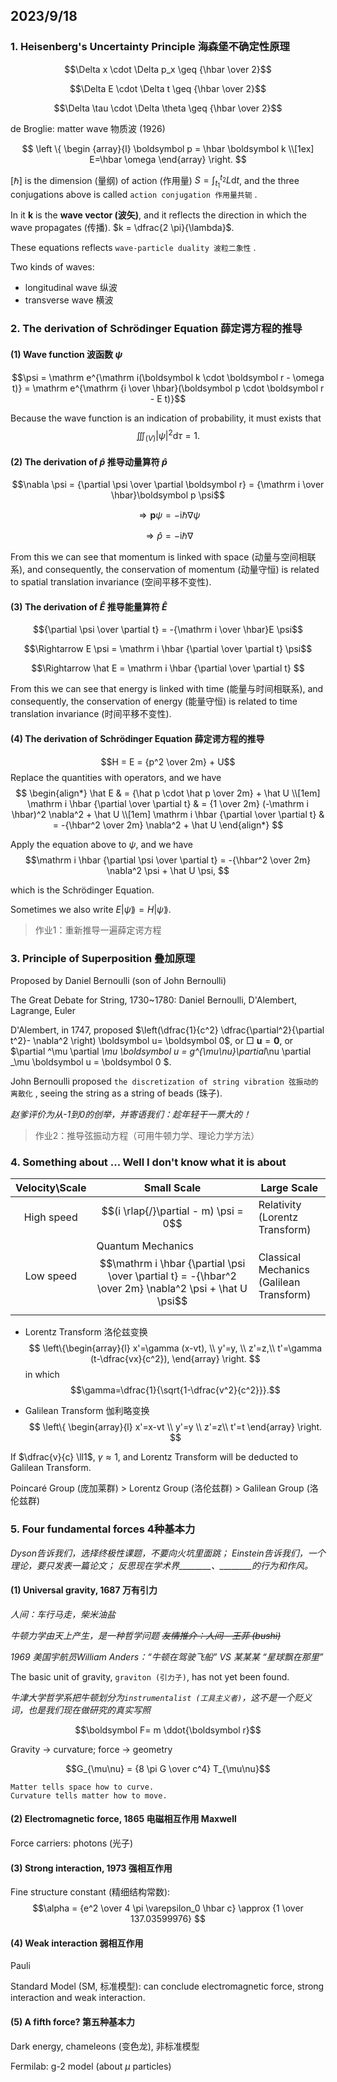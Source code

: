 ## 2023/9/18

### 1. Heisenberg's Uncertainty Principle 海森堡不确定性原理

$$\Delta x \cdot \Delta p_x \geq {\hbar \over 2}$$

$$\Delta E \cdot \Delta t \geq {\hbar \over 2}$$

$$\Delta \tau \cdot \Delta \theta \geq {\hbar \over 2}$$

de Broglie: matter wave 物质波 (1926)

$$
\left \{
\begin {array}{l}
\boldsymbol p = \hbar \boldsymbol k \\[1ex]
E=\hbar \omega
\end{array}
\right.
$$

$[\hbar]$ is the dimension (量纲) of action (作用量) $S=\int_{t_1}^{t_2}L\mathrm dt$, and the three conjugations above is called `action conjugation 作用量共轭` .

In it $\boldsymbol k$ is the **wave vector (波矢)**, and it reflects the direction in which the wave propagates (传播). $k = \dfrac{2 \pi}{\lambda}$.

These equations reflects `wave-particle duality 波粒二象性` .

Two kinds of waves: 
- longitudinal wave 纵波
- transverse wave 横波

### 2. The derivation of Schrödinger Equation 薛定谔方程的推导

#### (1) Wave function 波函数 $\psi$
$$\psi = \mathrm e^{\mathrm i(\boldsymbol k \cdot \boldsymbol r - \omega t)} = \mathrm e^{\mathrm {i \over \hbar}(\boldsymbol p \cdot \boldsymbol r - E t)}$$

Because the wave function is an indication of probability, it must exists that $$\iiint _{(V)} |\psi|^2 \mathrm d\tau=1.$$

#### (2) The derivation of $\hat p$ 推导动量算符 $\hat p$
$$\nabla \psi = {\partial \psi \over \partial \boldsymbol r} = {\mathrm i \over \hbar}\boldsymbol p \psi$$

$$\Rightarrow \boldsymbol p \psi = -\mathrm i \hbar \nabla \psi$$

$$\Rightarrow \hat p = -\mathrm i \hbar \nabla $$

From this we can see that momentum is linked with space (动量与空间相联系), and consequently, the conservation of momentum (动量守恒) is related to spatial translation invariance (空间平移不变性).

#### (3) The derivation of $\hat E$ 推导能量算符 $\hat E$

$${\partial \psi \over \partial t} = -{\mathrm i \over \hbar}E \psi$$

$$\Rightarrow E \psi = \mathrm i \hbar {\partial \over \partial t} \psi$$

$$\Rightarrow \hat E = \mathrm i \hbar {\partial \over \partial t} $$

From this we can see that energy is linked with time (能量与时间相联系), and consequently, the conservation of energy (能量守恒) is related to time translation invariance (时间平移不变性).

#### (4) The derivation of Schrödinger Equation 薛定谔方程的推导

$$H = E = {p^2 \over 2m} + U$$
Replace the quantities with operators, and we have
$$
\begin{align*}
\hat E & = {\hat p \cdot \hat p \over 2m} + \hat U \\[1em]
\mathrm i \hbar {\partial \over \partial t} & = {1 \over 2m} (-\mathrm i \hbar)^2 \nabla^2 + \hat U \\[1em]
\mathrm i \hbar {\partial \over \partial t} & = -{\hbar^2 \over 2m} \nabla^2 + \hat U 
\end{align*}
$$

Apply the equation above to $\psi$, and we have $$\mathrm i \hbar {\partial \psi \over \partial t} = -{\hbar^2 \over 2m} \nabla^2 \psi + \hat U \psi, $$

which is the Schrödinger Equation.

Sometimes we also write $E | \psi \rang =H|\psi \rang$.

> 作业1：重新推导一遍薛定谔方程


### 3. Principle of Superposition 叠加原理

Proposed by Daniel Bernoulli (son of John Bernoulli)

The Great Debate for String, 1730~1780:
Daniel Bernoulli, D'Alembert, Lagrange, Euler

D'Alembert, in 1747, proposed $\left(\dfrac{1}{c^2} \dfrac{\partial^2}{\partial t^2}- \nabla^2 \right) \boldsymbol u= \boldsymbol 0$, or $\Box \ \boldsymbol u = \boldsymbol 0$, or $\partial ^\mu \partial _\mu \boldsymbol u = g^{\mu\nu}\partial_\nu \partial _\mu \boldsymbol u = \boldsymbol 0 $.

John Bernoulli proposed `the discretization of string vibration 弦振动的离散化` , seeing the string as a string of beads (珠子). 

*赵爹评价为从-1到0的创举，并寄语我们：趁年轻干一票大的！*

> 作业2：推导弦振动方程（可用牛顿力学、理论力学方法）

### 4. Something about ... Well I don't know what it is about
|Velocity\Scale|Small Scale|Large Scale|
|:--:|--|--|
|High speed|$$(i \rlap{/}\partial - m) \psi = 0$$|Relativity<br>(Lorentz Transform)|
|Low speed|Quantum Mechanics$$\mathrm i \hbar {\partial \psi \over \partial t} = -{\hbar^2 \over 2m} \nabla^2 \psi + \hat U \psi$$|Classical Mechanics<br>(Galilean Transform)|

- Lorentz Transform 洛伦兹变换
$$
\left\{\begin{array}{l}
x'=\gamma (x-vt), \\
y'=y, \\
z'=z,\\
t'=\gamma (t-\dfrac{vx}{c^2}),
\end{array}
\right.
$$ 
in which 
$$\gamma=\dfrac{1}{\sqrt{1-\dfrac{v^2}{c^2}}}.$$

- Galilean Transform 伽利略变换
$$
\left\{
\begin{array}{l}
x'=x-vt \\
y'=y \\
z'=z\\
t'=t
\end{array}
\right.
$$

If $\dfrac{v}{c} \ll1$, $\gamma \approx 1$, and Lorentz Transform will be deducted to Galilean Transform.

Poincaré Group (庞加莱群) > Lorentz Group (洛伦兹群) > Galilean Group (洛伦兹群)

### 5. Four fundamental forces 4种基本力

*Dyson告诉我们，选择终极性课题，不要向火坑里面跳；
Einstein告诉我们，一个理论，要只发表一篇论文；
反思现在学术界________、________的行为和作风。*

#### (1) Universal gravity, 1687 万有引力

*人间：车行马走，柴米油盐*

*牛顿力学由天上产生，是一种哲学问题*
*~~友情推介：人间 - 王菲 (bushi)~~*

*1969 美国宇航员William Anders：“牛顿在驾驶飞船” VS 某某某 “星球飘在那里”*

The basic unit of gravity, `graviton (引力子)`, has not yet been found.

*牛津大学哲学系把牛顿划分为`instrumentalist (工具主义者)`，这不是一个贬义词，也是我们现在做研究的真实写照*

$$\boldsymbol F= m \ddot{\boldsymbol r}$$

Gravity → curvature; force → geometry

$$G_{\mu\nu} = {8 \pi G \over c^4} T_{\mu\nu}$$

```
Matter tells space how to curve.
Curvature tells matter how to move.
```

#### (2) Electromagnetic force, 1865 电磁相互作用 Maxwell

Force carriers: photons (光子)

#### (3) Strong interaction, 1973 强相互作用

Fine structure constant (精细结构常数): 
$$\alpha = {e^2 \over 4 \pi \varepsilon_0 \hbar c} \approx {1 \over 137.03599976} $$

#### (4) Weak interaction 弱相互作用

Pauli

Standard Model (SM, 标准模型): can conclude electromagnetic force, strong interaction and weak interaction.

#### (5) A fifth force? 第五种基本力

Dark energy, chameleons (变色龙), 非标准模型

Fermilab: g-2 model (about $\mu$ particles)
